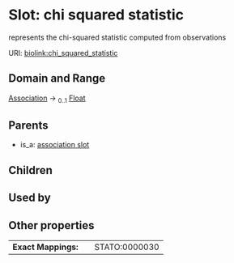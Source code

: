 
# Slot: chi squared statistic


represents the chi-squared statistic computed from observations

URI: [biolink:chi_squared_statistic](https://w3id.org/biolink/vocab/chi_squared_statistic)


## Domain and Range

[Association](Association.md) &#8594;  <sub>0..1</sub> [Float](types/Float.md)

## Parents

 *  is_a: [association slot](association_slot.md)

## Children


## Used by


## Other properties

|  |  |  |
| --- | --- | --- |
| **Exact Mappings:** | | STATO:0000030 |

